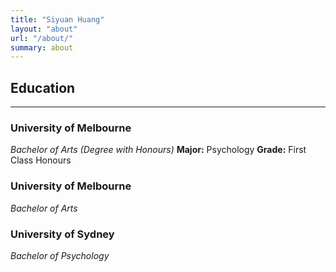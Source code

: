 ```yaml
---
title: "Siyuan Huang"
layout: "about"
url: "/about/"
summary: about
---
```


## Education
---
### University of Melbourne
*Bachelor of Arts (Degree with Honours)*
**Major:** Psychology
**Grade:** First Class Honours

### University of Melbourne
*Bachelor of Arts*

### University of Sydney
*Bachelor of Psychology*